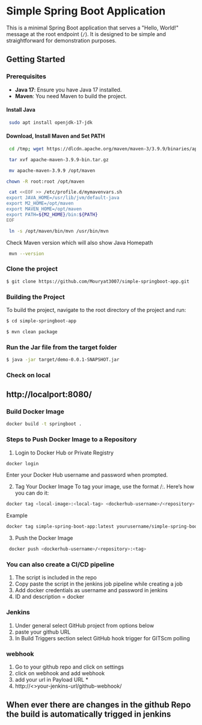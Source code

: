 # Simple Spring Boot Application

This is a minimal Spring Boot application that serves a "Hello, World!" message at the root endpoint (`/`). It is designed to be simple and straightforward for demonstration purposes.

## Getting Started

### Prerequisites

- **Java 17**: Ensure you have Java 17 installed.
- **Maven**: You need Maven to build the project.

#### Install Java

```bash
 sudo apt install openjdk-17-jdk
```

#### Download, Install Maven and Set PATH

```bash
 cd /tmp; wget https://dlcdn.apache.org/maven/maven-3/3.9.9/binaries/apache-maven-3.9.9-bin.tar.gz
```
```bash
 tar xvf apache-maven-3.9.9-bin.tar.gz
```
```bash
 mv apache-maven-3.9.9 /opt/maven
```
```bash
chown -R root:root /opt/maven
```
```bash
 cat <<EOF >> /etc/profile.d/mymavenvars.sh
export JAVA_HOME=/usr/lib/jvm/default-java
export M2_HOME=/opt/maven
export MAVEN_HOME=/opt/maven
export PATH=${M2_HOME}/bin:${PATH}
EOF
```
```bash
 ln -s /opt/maven/bin/mvn /usr/bin/mvn
```
Check Maven version which will also show Java Homepath
```bash
 mvn --version
```
### Clone the project

```bash
$ git clone https://github.com/Mouryat3007/simple-springboot-app.git
```

### Building the Project

To build the project, navigate to the root directory of the project and run:

```bash
$ cd simple-springboot-app
```
```bash
$ mvn clean package
```
### Run the Jar file from the target folder

```bash
$ java -jar target/demo-0.0.1-SNAPSHOT.jar
```
### Check on local 

## http://localport:8080/

### Build Docker Image

```bash
docker build -t springboot .
```

### Steps to Push Docker Image to a Repository
1. Login to Docker Hub or Private Registry
```bash
docker login
```
Enter your Docker Hub username and password when prompted.

2. Tag Your Docker Image
To tag your image, use the format <repository>/<image>:<tag>. Here’s how you can do it:

```bash
docker tag <local-image>:<local-tag> <dockerhub-username>/<repository>:<tag>
```

Example
```bash
docker tag simple-spring-boot-app:latest yourusername/simple-spring-boot-app:latest
```
3. Push the Docker Image
```bash
 docker push <dockerhub-username>/<repository>:<tag>
```
### You can also create a CI/CD pipeline 
1. The script is included in the repo
2. Copy paste the script in the jenkins job pipeline while creating a job
3. Add docker credentials as username and password in jenkins
4. ID and description = docker

### Jenkins 
1. Under general select GitHub project from options below
2. paste your github URL 
3. In Build Triggers section select GitHub hook trigger for GITScm polling

### webhook
1. Go to your github repo and click on settings
2. click on webhook and add webhook
3. add your url in Payload URL *
4. http://<>your-jenkins-url/github-webhook/

## When ever there are changes in the github Repo the build is automatically trigged in jenkins
